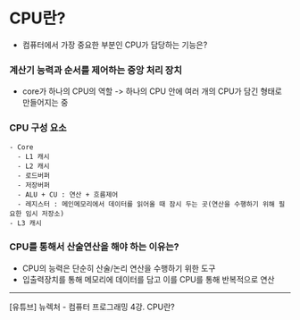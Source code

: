 # CPU란?
- 컴퓨터에서 가장 중요한 부분인 CPU가 담당하는 기능은?
### 계산기 능력과 순서를 제어하는 중앙 처리 장치   
- core가 하나의 CPU의 역할 -> 하나의 CPU 안에 여러 개의 CPU가 담긴 형태로 만들어지는 중   

### CPU 구성 요소
```
- Core
  - L1 캐시
  - L2 캐시
  - 로드버퍼
  - 저장버퍼
  - ALU + CU : 연산 + 흐름제어 
  - 레지스터 : 메인메모리에서 데이터를 읽어올 때 잠시 두는 곳(연산을 수행하기 위해 필요한 임시 저장소)
- L3 캐시
```

### CPU를 통해서 산술연산을 해야 하는 이유는?
- CPU의 능력은 단순히 산술/논리 연산을 수행하기 위한 도구
- 입출력장치를 통해 메모리에 데이터를 담고 이를 CPU를 통해 반복적으로 연산
---
[유튜브] 뉴렉처 - 컴퓨터 프로그래밍 4강. CPU란?
